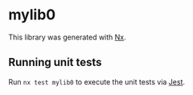 # mylib0

This library was generated with [Nx](https://nx.dev).

## Running unit tests

Run `nx test mylib0` to execute the unit tests via [Jest](https://jestjs.io).
